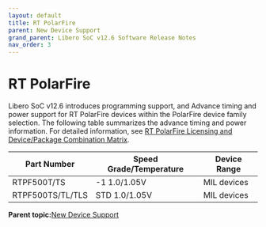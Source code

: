 ```yaml
---
layout: default
title: RT PolarFire
parent: New Device Support
grand_parent: Libero SoC v12.6 Software Release Notes
nav_order: 3
---
```



# RT PolarFire

Libero SoC v12.6 introduces programming support, and Advance timing and power support for RT PolarFire devices within the PolarFire device family selection. The following table summarizes the advance timing and power information. For detailed information, see [RT PolarFire Licensing and Device/Package Combination Matrix](GUID-EF8E2D14-E2F3-411A-89CA-5B5540F74B9F.md).

|Part Number|Speed Grade/Temperature|Device Range|
|-----------|-----------------------|------------|
|RTPF500T/TS|-1 1.0/1.05V|MIL devices|
|RTPF500TS/TL/TLS|STD 1.0/1.05V|MIL devices|

**Parent topic:**[New Device Support](GUID-848E4FCE-4908-4CC6-BBDC-8F915A72ADB8.md)

